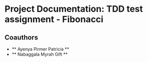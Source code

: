 # Project Documentation: TDD test assignment - Fibonacci
 
  ## Coauthors
 - ** Ayenya Pirmer Patricia **
 - ** Nabaggala Myrah Gift **